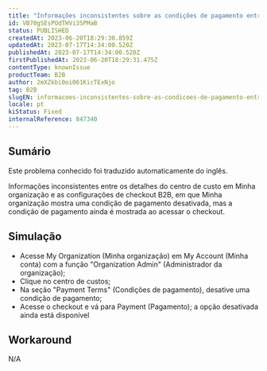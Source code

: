 ```yaml
---
title: "Informações inconsistentes sobre as condições de pagamento entre os detalhes do centro de custo em Minha organização e as configurações de checkout B2B"
id: VB70gSEsPOdTHVi3SPMaB
status: PUBLISHED
createdAt: 2023-06-20T18:29:30.859Z
updatedAt: 2023-07-17T14:34:00.520Z
publishedAt: 2023-07-17T14:34:00.520Z
firstPublishedAt: 2023-06-20T18:29:31.475Z
contentType: knownIssue
productTeam: B2B
author: 2mXZkbi0oi061KicTExNjo
tag: B2B
slugEN: informacoes-inconsistentes-sobre-as-condicoes-de-pagamento-entre-os-detalhes-do-centro-de-custo-em-minha-organizacao-e-as-configuracoes-de-checkout-b2b
locale: pt
kiStatus: Fixed
internalReference: 847340
---
```


## Sumário

<div class="alert alert-info">
  <p>Este problema conhecido foi traduzido automaticamente do inglês.</p>
</div>


Informações inconsistentes entre os detalhes do centro de custo em Minha organização e as configurações de checkout B2B, em que Minha organização mostra uma condição de pagamento desativada, mas a condição de pagamento ainda é mostrada ao acessar o checkout.

## Simulação



- Acesse My Organization (Minha organização) em My Account (Minha conta) com a função "Organization Admin" (Administrador da organização);
- Clique no centro de custos;
- Na seção "Payment Terms" (Condições de pagamento), desative uma condição de pagamento;
- Acesse o checkout e vá para Payment (Pagamento); a opção desativada ainda está disponível

## Workaround


N/A



